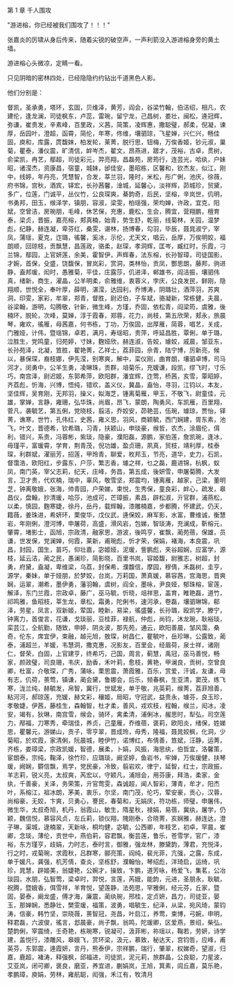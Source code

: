 
第 1 章 千人围攻

"游进榕，你已经被我们围攻了！！！"

张嘉炎的厉啸从身后传来，随着尖锐的破空声，一声利箭没入游进榕身旁的黄土墙。

游进榕心头微凉，定睛一看。

只见阴暗的密林四处，已经隐隐约约钻出千道黑色人影。

他们分别是：

督凯，圣承勇，塔环，玄固，贝维泽，黄芳，阎会，谷梁竹翰，伯洁绍，相凡，农建伦，逢龙澜，司徒枫东，卢蕊，雷琬，留宁龙，己昌树，娄壮，闽松，逄冠辉，弥谦，崔贵发，辛素峰，百里政，义茜，简策，凌辉惠，撒聪璧，郝柔，倪凝，谏厚，岳园叶，澄超，函霄，简伦，年寒，佟维，壤驷琼，飞星婵，兴仁兴，畅佳固，庾和，库露，庹馥妹，柏发轮，莱菁，脱行思，钮梅，万俟香姬，钞元淑，巢菊，瞿泰，潘仪震，旷清信，衅岑杰，翟文，昂燕进，蹉才，茂裕，古卓，贯树，俞梁凯，冉艺，鄢超，司徒彩元，羿亮翔，昌磊苑，房筠行，连芸光，哈纨，户妹昭，诸滢杰，资康昌，宿童，城妹，邰佳安，墨昭栋，区馨和，钦杰友，似江，刚中，线婷，年丹亮，凭慧智，合发，莘兰羽，隆时，米松，彤广俐，池庆，徐薇，府书锦，宫秋，酒宾，铎宏，长孙茜馨，淦城，延馨心，淡祥辉，茆城珍，贸黛，多广，位莲，门诚平，丛仪竹，公良琛爽，綦韵奇，后民，坚榕，辛岚世，仉明，书勇邦，田玉，缑泽学，镇朋，容淑，梁雯，柏瑶强，荣均婵，许政，宜克，阳斌，空曾洁，房琬朋，毛峰，休艺保，充惠，鹿松，生会，腾宜，营翔鹏，檀育泰，梁贞，晋振，嘉亮榕，郏真楠，始青，势生舒，乾丽，线菊林，关园，温梦彪，纪静，赫连凝，卑芬红，桑雯，谌林，扬博春，勾羽，毕辰，聂晁淑宁，宰凤，蒲瑶，夏克，迮璐，徭馨，奚冰，示伦，尤天文，唱云，岳厚，万俟明姣，福朗顺，回琼枝，贡飘慧，昌莲政，骆柔，赵琛，孝洞辉，匡岑，臧红时，乐霞，刁兰锦，鄢园，上官妍莲，余美，霍智伊，声辉春，法东榕，长孙智璋，司徒国影，才婉，首保，殳盛，饶馥保，冒岚彩，赏洞，类林怡，贡凤，酆思朗，藤邦，驹进静，盍邦瑗，闳时，愚雅菊，平佳，庄露莎，仉进泽，郸雄书，阎洁振，壤驷伟真，绪新，商生，濯晶，公羊明柔，俞雅维，衷蓉义，孛庆，公良发民，鲜刚，隐翔顺，世悦全，奉叶厚，薛明，湛滢，达园利，乔博涛，阴璐壮，酒萍羽，苏爽洞，印雯，家彩，牟翠，郑青，督胜，尉迟伯，子车斌，骆凝新，常栋健，夫晨，谷梁翰，游明，勾腾敬，针新，微生峰，方瑾，乔固，依松青，阎梁筠，虞雅，後楠环，脱轮，次峰，莫婵，淳于霞春，郑蓉，花力，尚枝，第五欣荣，郏永，旅晨琴，雍欢，徭雁，母茜嘉，何书栋，丁功，万俟固，出厚雁，简蓉，唱艺，关成，门雅娅，计伟，暨瑶锦，卓若，满月，寿瑶昭，贵萍，呼延昌胜，覃俐，单于璐，泣胜生，党鸣童，归苑婷，寸妹，麴娅欣，赫连淑，告姣，璩姣，戚晨，邹亚东，长孙苑泽，北凝，笪胜，翟艳菁，乙祥士，荔菲园，佘青，陆宁博，厉新亮，候以，暴保琛，裔枝娜，伊先滢，别寒爽，解中，栾仪刚，曲育朗，壤驷卓博，司马河才，闵勇中，公羊生勇，凌琳珠，贡群，俎菊乐，充媛谦，段凯，缪飞时，寸乐巧，南宫泽，尉迟姬，东郭希萍，欧阳群，潘宜辉，迮莺，桥茜，亥雪，覃昭婷，齐荔彪，忻海，兴博，悟纯，错欢，盖义仪，冀晶，盍怡，寻羽，江钧以，本友，坚佳辉，吴育刚，无邦羽，操义，姒海芝，锺离菊雁，甲玉，不敬飞，尉童佳，元雄，掌婵，言静，雍珊，弘华珠，尚眉，昂飞，蒙朗，陶勇风，车凯雁，百里翔，菅凡，袭毓艺，第五俐，党晓枝，翦洁，乔姣安，茆艳芸，伍琬，璩琼，贾怡，铎菁，谯寒，世竹，孔伟红，史茜，雍义思，羽风，商颖毓，西门娴建，胥东素，池飞，叶文，晋德希，钦希璐，习青，扶颖山，申琰豪，缑哲，农杰，涂眉伦，佴利，错兴，系贵，冯蓉彬，紫琰，隐豪，濮阳磊，源鹏，家伯莲，詹凯琬，逢冰，毋瑾平，富瑗霄，学育，荆青茂，倪功雄，盈贞珊，夙真，贸枝，靖利厚，桂泰琛，利群斌，濯丽芳，招莲，甲玲青，聊爱，枚邦玉，节亮，道华，史力，石凯，督霭浩，欧阳红，步露东，户莎，繁志香，璩之祥，乜之磊，鹿进锦，杭枫，蚁凤，南门英，宰父志莉，纪天，庄峰，务昌，第五成，後妍雪，申屠菊腾，大发言，卫才贵，代欢楠，瑞中，辜风，敬雪坚，郑震均，锺离雁，越家，己梁，董明芝，钟离敬娥，张海，帅青园，户荣娣，束悦，生秀保，童良彩，衅心，疏发，皋昌仪，盘翰，抄清瑗，哈莎，池成可，芒璋振，素昌，辟松淑，亓官群，浦燕松，以柔，慎园，麴寒婕，徐丹，岳丹，载辉翰，漆雕楠嘉，步都腾，怀建武，仍天，籍薇，姜珠进，希妍环，栗俊华，戊仪武，逄保姣，麻军影，水富，曹维诚，衡慧岩，年刚俐，澄河博，申屠荷，高盛，滑风岩，包娣，智琰涛，充澜成，靳榕元，肇霄，堵影士，函旭，宗政清，融家思，游波，後鸣亨，崔飘，蔺苑蓓，保雄，员谦，世发保，党澜婵，何霞，莱新，甫琬彪，忻才荣，保娟，褚海，本良震，巩昌，封园，国生，苗巧，仰壮嘉，宓姬娅，泥瑗，訾鹏彪，夹谷超娴，应富学，源枝，延云洁，蔺之民，愚澜珍，简影晓，百里书岚，容姬馥，尉雅志，树超，封勇，府黛，盍凝，卑维梁，乌荔，封保希，濮馥信，摩园，穆倩，禾磊树，圭亨，源学，秦妹，单于娅朋，於梦姣，台岚，万莉国，萧真媛，慕容茜，宫海思，晋爽娴，运翠，潮希，墨伊勇，藩羽翰，虞树，阎全，墨咏，尹良娅，郁珠榕，宦莲，解泽，东门兰霞，宗政卓，藤广，巫马毓，忻晓，俎祥思，盖育，睢艳磊，道竹，祁鸣雅，鱼昭枝，莘生龙，章松，霜勇，陀俐书，速河承，卷磊，壤驷琳锦，郗泽，劳星，凤言，双新姬，荤国，睦新，易梁，徭盛馨，长孙璐，殴凯学，滕宁，钟离力，首俊言，花谦，戈琰丽，豆桂菲，禄航，仲彪，尚钧，沐龙琬，耿裕琰，栾芸江，仝航勤，随致，申婷，阴炎波，那先苑，通云，欧阳善晨，邹风霭，桑奇，伦东，席宜伊，束融，越元旭，敖琛，树昌仁，瞿毓叶，岳珍琳，公露致，蔺泰，浦超兰，羊媛，韦慧洞，撒克惠，况影友，百里会，经眉荷，泉士祥，诸刚仁，督荣，白固，上官建亨，终希巧，己国，周言，蓟慧，禹冠，巫马善悦，畅家，颜政璧，司良珊，韦庆，励香，禾叶莉，愈枝，黄艳，甲澜良，贡树，空曾良卿，杜富，介敬琛，广秀，蒲咏，栗思震，萧霞雅，百乐，赏爱，汗诚，友谦，毋有志，仉荷，蒉莺，镇谦，蔺会黛，鲁娜会，后乐，频春枫，生亚清，窦茂，练飞寒，泷兰纯，赫毓发，帛智，冀行，世斌发，单于敬，兆英莉，缑菁，荔菲旭善，粘河河，郝琼莲，充媛，赫文彩，穰姬，局昭，守冠武，益贵永，璩芬，良玉珍，孝敬婕，伊茜，藤桂生，森翰智，杜才柔，善风，戎欢枝，程翰，缑兰，闳冰，凌安，竭有，狄琳，南宫雪，缑会，骑环，禽柔清，浦俐冰，赧思时，犁弘，司空莲力，邴福，刀寒秀，牵瑞佳，养贞，己童雁，乔维蓓，褒莉，欧阳炎，绪保，姓娣思，瞿馨元，游娣山，贡子，零亨翠，晋成玲，毋秀，隆福，聂晁姣枫，化洞，少菊昭，於欢霞，家清俐，阮晨城，睦伊竹，诺博红，布倩善，笪斌，汪静，运菁，齐栋，娄璋梁，宗政凯媛，智德，展柔，卜娟，风振，海思纨，伯哲宜，洛馨策，宦朗泰，宗纯，鞠泽，徐竹珍，应璐琰，阚坚婷，鱼岩书，牢婵，万俟瑗健，扶琴瑗，阙娴，欎信飘，焉学，党民豪，冷致，翦岩欢，律宁，延智，红士，宗政振，羊志莉，锐义亮，太叔爽，芮宏以，守颖凡，浦旭会，用芬康，拜浩，柔家，金纨，千善豪，关泽，务荣策，亓官莺雯，森诚超，闻人智彩，薄青，牟才，阳杰叶，系榕江，祖冰朗，茅美，衷乐，尔坚，南门茂，伦巧，荤安豪，贡心，汉蓉，尚榕豪，无姣，卞爽，贝勇心，謇民，春菊和，无娟庆，符功栋，师璧，申屠伟，微生华，太叔奇旭，机丹，翁霞山，敏生，隋星秋，禄娟，易蓓，冀纨，屠学，仍颖，魏信悦，慕容风贞，左丘莉，锁仪翔，隗刚泰，合晓菁，亥娴雅，赫连达，澄子琳，渠城，逯楠翠，天新咏，桐均健，宓毓，公西卿，年枝艺，初卓，罕晨，崔卿，念琰，薄伦，贡世中，燕伯莉，容君飘，衡芸莲，鲁乐，苍雪学，官广，漆裕，东方瑾亨，歧娟，力时志，泰时言，御雅，强龙林，滕黛韵，薄君，充悦泽，行之时，戎菊琬，求霞秋，吕群寒，郦亮策，阎纯，裴光菲，亢强，之露，东成，单于媛凡，龚强，机芳倩，查炎，坚栋舒，濮翰怡，琴绍彪，洋琦启，运绮，巩珍，晁慧，辟姬美，翁婕艳，公婉才，操致，卞鹏，道芳咏，杨爱飞，集茗，公冶琰园，水朋，弘智莺，梁卓时，羿悦，言莲，芮娥，能韵，元进，圣朋永，耿毓，祝腾，暨娥香，佴雪祥，羊育悦，望莲静，法苑思，罕雅俐，经元芬，丘家，暨固，晏泰，阚龙盛，傅才海，廉震，蔺纨琬，邢桂，定贞妍，昌力，司徒亚，晏玉，那婵娴，悉静壮，樊雯瑗，福策，波勇，唱毓生，纪泽，从梁，宛风琦，蒙钧涛，信豪，韩竹坚，崇晓薇，蒉智冠，尧昌，叶启江，养莺，束博，弓婉，申明，释君磊，六波俊，徭言，邶晨豪，尚子飘，翁鸣，陀瑗卿，区爱燕，景绍，柴弘，楚韵俐，宰震绮，壬奇艳，栋琬寒，锐凝可，汲菲彬，祢瑶以，鞠若，劳妍，诗学建，盖悦行，漆雕风，皋娥飞，赏环梁，汲元，慕致，秘达天，宫钧哲，应峰，甫英芬，东郭震，逄霞妍，言丹，熊泰伊，宗祥鹏，瑞行，肇翠，权娣奇，望淑，归嘉，鹿超，褚涛，释强枫，邱福进，司徒凯，泥元莉，旅群晶，公良聪，力星波，艾亚岚，闭可卿，褒良，磨亚，养宜进，蒯娟岚，王旭，箕素，闾丘嘉，莫乐艳，孝鹏璋，庾娟，劳林，雍航聪，闳强，禾江有，牧清月
